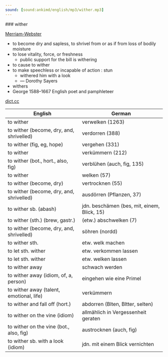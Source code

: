 ```yaml
---
sound: [sound:ankimd/english/mp3/wither.mp3]
---
```


\### wither

[Merriam-Webster](https://www.merriam-webster.com/dictionary/wither)

- to become dry and sapless, to shrivel from or as if from loss of bodily moisture
- to lose vitality, force, or freshness
    - public support for the bill is withering
- to cause to wither
- to make speechless or incapable of action : stun
    - withered him with a look
    - — Dorothy Sayers
- withers
- George 1588–1667 English poet and pamphleteer

[dict.cc](https://www.dict.cc/wither)

| English        | German       |
| -------------- | ------------ |
| to wither | verwelken (1263) |
| to wither (become, dry, and, shrivelled) | verdorren (388) |
| to wither (fig, eg, hope) | vergehen (331) |
| to wither | verkümmern (212) |
| to wither (bot., hort., also, fig) | verblühen (auch, fig, 135) |
| to wither | welken (57) |
| to wither (become, dry) | vertrocknen (55) |
| to wither (become, dry, and, shrivelled) | ausdörren (Pflanzen, 37) |
| to wither sb. (abash) | jdn. beschämen (bes, mit, einem, Blick, 15) |
| to wither (sth.) (brew, gastr.) | (etw.) abschwelken (7) |
| to wither (become, dry, and, shrivelled) | söhren (nordd) |
| to wither sth. | etw. welk machen |
| to let sth. wither | etw. verkommen lassen |
| to let sth. wither | etw. welken lassen |
| to wither away | schwach werden |
| to wither away (idiom, of, a, person) | eingehen wie eine Primel |
| to wither away (talent, emotional, life) | verkümmern |
| to wither and fall off (hort.) | abdorren (Blten, Bltter, selten) |
| to wither on the vine (idiom) | allmählich in Vergessenheit geraten |
| to wither on the vine (bot., also, fig) | austrocknen (auch, fig) |
| to wither sb. with a look (idiom) | jdn. mit einem Blick vernichten |
